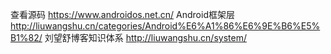查看源码  https://www.androidos.net.cn/
Android框架层 http://liuwangshu.cn/categories/Android%E6%A1%86%E6%9E%B6%E5%B1%82/
刘望舒博客知识体系 http://liuwangshu.cn/system/
